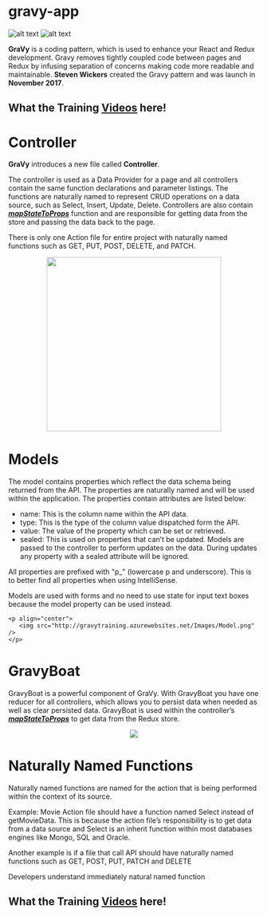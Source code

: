 # gravy-app

![alt text](http://gravytraining.azurewebsites.net/Images/GravyCodingPattern.png)
![alt text](http://gravytraining.azurewebsites.net/Images/mrc_overview.png)


<p>
<b>GraVy</b> is a coding pattern, which is used to enhance your
React and Redux development. Gravy removes tightly coupled
code between pages and Redux by infusing separation of concerns
making code more readable and maintainable. <b>Steven Wickers</b>
created the Gravy pattern and was launch in <b>November 2017</b>.
</p>
<p><h2><b>What the Training</b>
<a href="http://gravytraining.azurewebsites.net" target="_blank">Videos</a> here!
</h2>
</p>

<p><h1>Controller</h1></p>
<p><b>GraVy</b> introduces a new file called <b>Controller</b>.</p>
<p>
   The controller is used as a Data Provider for a page and
   all controllers contain the same function declarations and
   parameter listings. The functions are naturally named to
   represent CRUD operations on a data source, such as Select,
   Insert, Update, Delete. Controllers are also contain
   <b><u><i>mapStateToProps</i></u></b> function and are responsible
   for getting data from the store and passing the data back
   to the page.
   <p>There is only one Action file for entire project with naturally named
   functions such as GET, PUT, POST, DELETE, and PATCH.</p>
   <p align="center">
     <img src="http://gravytraining.azurewebsites.net/Images/mrc_overview_complex.png" width="350"/>
   </p>
</p>
<p><h1><b>Models</b></h1></p>
<p>The model contains properties which reflect the data schema
    being returned from the API.  The properties are naturally named
    and will be used within the application. The properties contain
    attributes are listed below:</p>
<p>
    <ul>
        <li>name: This is the column name within the API data.</li>
        <li>type: This is the type of the column value dispatched form the API.</li>
        <li>value: The value of the property which can be set or retrieved.</li>
        <li>sealed: This is used on properties that can’t be updated. Models are passed to the controller to perform updates on the data. During updates any property with a sealed attribute will be ignored.</li>
    </ul>
    </p>
   <p>
    All properties are prefixed with "p_" (lowercase p and underscore). This is to better find all properties when using IntelliSense.
   </p>

<p>Models are used with forms and no need to use state for input text boxes
 because the model property can be used instead.</p>

    <p align="center">
       <img src="http://gravytraining.azurewebsites.net/Images/Model.png" />
    </p>
<p><h1><b>GravyBoat</b></h1></p>
<p>GravyBoat is a powerful component of GraVy.
    With GravyBoat you have one reducer for all controllers, which
    allows you to persist data when needed as well as clear persisted data.
    GravyBoat is used within the controller’s <b><u><i>mapStateToProps</i></u></b> to get data
    from the Redux store.
    <p align="center">
       <img src="http://gravytraining.azurewebsites.net/Images/GravyBoat.png" />
    </p>
</p>
<p><h1>Naturally Named Functions</h1></p>
<p>Naturally named functions are named for the action that is being
performed within the context of its source.
</p>
<p>Example: Movie Action file should have a function named
Select instead of getMovieData. This is because the action
file’s responsibility is to get data from a data source and
Select is an inherit function within most databases
engines like Mongo, SQL and Oracle.
</p>
<p>
Another example is if a file that call API should have naturally
named functions such as GET, POST, PUT, PATCH and DELETE</p>
<p>
Developers understand immediately natural named function
</p>
</p>
<p><h2><b>What the Training</b>
<a href="http://gravytraining.azurewebsites.net" target="_blank">Videos</a> here!
</h2>
</p>

